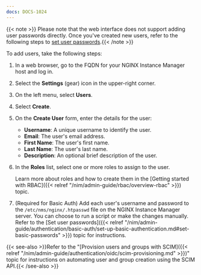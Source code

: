 ```yaml
---
docs: DOCS-1024
---
```


{{< note >}} Please note that the web interface does not support adding user passwords directly. Once you've created new users, refer to the following steps to [set user passwords](#set-basic-passwords).{{< /note >}}

To add users, take the following steps:

1. In a web browser, go to the FQDN for your NGINX Instance Manager host and log in.
1. Select the **Settings** (gear) icon in the upper-right corner.
1. On the left menu, select **Users**.
1. Select **Create**.
1. On the **Create User** form, enter the details for the user:

   - **Username**: A unique username to identify the user.
   - **Email**: The user's email address.
   - **First Name**: The user's first name.
   - **Last Name**: The user's last name.
   - **Description**: An optional brief description of the user.

1. In the **Roles** list, select one or more roles to assign to the user.

   Learn more about roles and how to create them in the [Getting started with RBAC]({{< relref "/nim/admin-guide/rbac/overview-rbac" >}}) topic.

1. (Required for Basic Auth) Add each user's username and password to the `/etc/nms/nginx/.htpasswd` file on the NGINX Instance Manager server. You can choose to run a script or make the changes manually. Refer to the [Set user passwords]({{< relref "/nim/admin-guide/authentication/basic-auth/set-up-basic-authentication.md#set-basic-passwords" >}}) topic for instructions.

{{< see-also >}}Refer to the "[Provision users and groups with SCIM]({{< relref "/nim/admin-guide/authentication/oidc/scim-provisioning.md" >}})" topic for instructions on automating user and group creation using the SCIM API.{{< /see-also >}}
